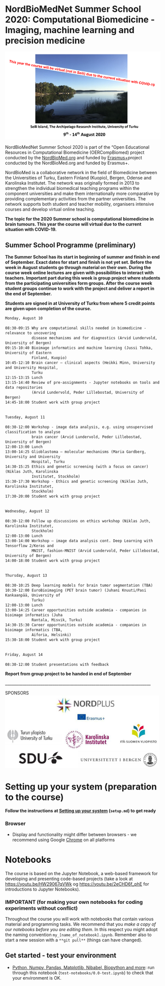 # NordBioMedNet Summer School 2020: Computational Biomedicine - Imaging, machine learning and precision medicine

![Seili-2020 image](./assets/Seili-2020.png)


NordBioMedNet Summer School 2020 is part of the “Open Educational Resources in Computational
Biomedicine (OERCompBiomed) project conducted by the [NordBioMed.org](https://nordbiomed.org/news/summer-school-2019) and funded by [Erasmus+](http://ec.europa.eu/programmes/erasmus-plus/projects/eplus-project-details/#project/bc4e0bdb-aa64-4d5c-a7f2-26d68ec36647)project conducted by the NordBioMed.org and funded by Erasmus+.

NordBioMed is a collaborative network in the field of Biomedicine between the Universities of Turku, Eastern Finland (Kuopio), Bergen, Odense and Karolinska Institutet. The network was originally formed in 2013 to strengthen the individual biomedical teaching programs within the component universities and make them internationally more comparative by providing complementary activities from the partner universities. The network supports both student and teacher mobility, organisers intensive courses and develop virtual online teaching.

**The topic for the 2020 Summer school is computational biomedicine in brain tumours. This year the course will virtual due to the current situation with COVID-19.**



## Summer School Programme (preliminary)

**The Summer School has its start in beginning of summer and finish in end of September.
Exact dates for start and finish is not yet set. Before the week in August students go
through material on their own. During the course week online lectures are given with
possibilities to interact with teachers. Important part during this week is group project
where students from the participating universities form groups. After the course week
student groups continue to work with the project and deliver a report in the end of
September.**

**Students are signed in at University of Turku from where 5 credit points are given upon
completion of the course.**

```
Monday, August 10

08:30-09:15 Why are computational skills needed in biomedicine - relevance to uncovering
            disease mechanisms and for diagnostics (Arvid Lundervold, University of Bergen)
09:15-10:40 Bioimage informatics and machine learning (Jussi Tohka, University of Eastern
            Finland, Kuopio)
10:45-12:10 Brain cancer – clinical aspects (Heikki Minn, University and University Hospital,
            Turku
12:15-13:15 Lunch
13:15-14:40 Review of pre-assignments - Jupyter notebooks on tools and data repositories
            (Arvid Lundervold, Peder Lillebostad, University of Bergen)
14:45-18:00 Student work with group project


Tuesday, August 11

08:30-12:00 Workshop - image data analysis, e.g. using unsupervised classification to analyse
            brain cancer (Arvid Lundervold, Peder Lillebostad, University of Bergen)
12:00-13:00 Lunch
13:00-14:25 Glioblastoma – molecular mechanisms (Maria Gardberg, University and University
            Hospital, Turku
14:30-15:25 Ethics and genetic screening (with a focus on cancer) (Niklas Juth, Karolinska
            Institutet, Stockholm)
15:30-17:30 Workshop - Ethics and genetic screening (Niklas Juth, Karolinska Institutet,
            Stockholm)
17:30-20:00 Student work with group project


Wednesday, August 12

08:30-12:00 Follow up discussions on ethics workshop (Niklas Juth, Karolinska Institutet,
            Stockholm)
12:00-13:00 Lunch
13:00-14:00 Workshop – image data analysis cont. Deep Learning with Tensorflow 2/Keras and
            MNIST, fashion-MNIST (Arvid Lundervold, Peder Lillebostad, University of Bergen)
14:00-18:00 Student work with group project


Thursday, August 13

08:30-10:25 Deep learning models for brain tumor segmentation (TBA)
10:30-12:00 EuroBioimaging (PET brain tumor) (Juhani Knuuti/Pasi Kankaanpää, University of
            Turku)
12:00-13:00 Lunch
13:00-14:25 Career opportunities outside academia - companies in bioimage informatics (Juha
            Rantala, Misvik, Turku)
14:30-15:30 Career opportunities outside academia - companies in bioimage informatics (TBA,
            Aiforia, Helsinki)
15:30-18:00 Student work with group project


Friday, August 14

08:30-12:00 Student presentations with feedback
```

**Report from group project to be handed in end of September**


__________________________________________________________________________<br>

SPONSORS<br>
<img src="./assets/logos.png" width="500">


# Setting up your system (preparation to the course)

**Follow the instructions at [Setting up your system](setup.md) (`setup.md`) to get ready**

### Browser
- Display and functionality might differ between browsers - we recommend using Google [Chrome](https://www.google.com/chrome) on all platforms

# Notebooks
The course is based on the Jupyter Notebook, a web-based framework for developing and presenting code-based projects (take a look at https://youtu.be/HW29067qVWk og https://youtu.be/2eCHD6f_phE for introductions to Jupyter Notebooks).

### IMPORTANT (for making your own notebooks for coding experiments without conflict)
Throughout the course you will work with notebooks that contain various material and programming tasks. We recommend that you *make a copy of our notebooks before you are editing them*. In this respect you might adopt the naming convention `my_[name_of_notebook].ipynb`. Remember also to start a new session with a `**git pull**` (things can have changed).


## Get started - test your environment
* [Python, Numpy, Pandas, Matplotlib, Nibabel, Biopython and more](notebooks/0.0-test.ipynb): run through this notebook (`test-notebooks/0.0-test.ipynb`) to check that your environment is OK.<br>
